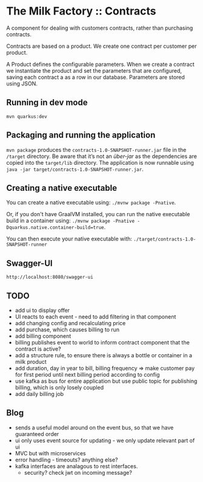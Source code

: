 # The Milk Factory :: Contracts

A component for dealing with customers contracts, rather than purchasing contracts.

Contracts are based on a product. We create one contract per customer per product.

A Product defines the configurable parameters. When we create a contract we instantiate 
the product and set the parameters that are configured, saving each contract a as a row in our 
database. Parameters are stored using JSON.

## Running in dev mode

```
mvn quarkus:dev
```

## Packaging and running the application

`mvn package` produces the `contracts-1.0-SNAPSHOT-runner.jar` file in the `/target` directory.
Be aware that it’s not an _über-jar_ as the dependencies are copied into the `target/lib` directory.
The application is now runnable using `java -jar target/contracts-1.0-SNAPSHOT-runner.jar`.

## Creating a native executable

You can create a native executable using: `./mvnw package -Pnative`.

Or, if you don't have GraalVM installed, 
you can run the native executable build in a container using: 
`./mvnw package -Pnative -Dquarkus.native.container-build=true`.

You can then execute your native executable with: `./target/contracts-1.0-SNAPSHOT-runner`

## Swagger-UI

    http://localhost:8080/swagger-ui

## TODO

- add ui to display offer
- UI reacts to each event - need to add filtering in that component
- add changing config and recalculating price
- add purchase, which causes billing to run
- add billing component
- billing publishes event to world to inform contract component that the contract is active?
- add a structure rule, to ensure there is always a bottle or container in a milk product
- add duration, day in year to bill, billing frequency => make customer pay for first period until next billing period according to config
- use kafka as bus for entire application but use public topic for publishing billing, which is only losely coupled
- add daily billing job

## Blog

- sends a useful model around on the event bus, so that we have guaranteed order
- ui only uses event source for updating - we only update relevant part of ui
- MVC but with microservices
- error handling - timeouts? anything else?
- kafka interfaces are analagous to rest interfaces.
  - security? check jwt on incoming message?
